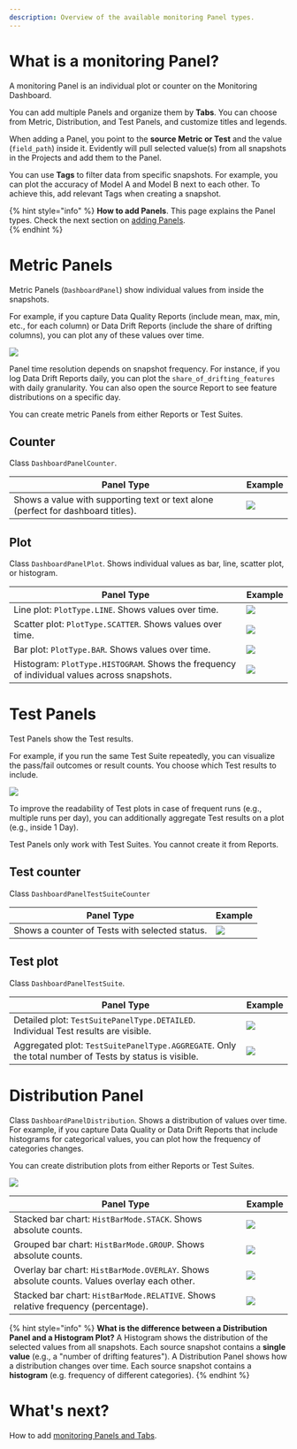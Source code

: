 ```yaml
---
description: Overview of the available monitoring Panel types.
---   
```


# What is a monitoring Panel? 

A monitoring Panel is an individual plot or counter on the Monitoring Dashboard. 

You can add multiple Panels and organize them by **Tabs**. You can choose from Metric, Distribution, and Test Panels, and customize titles and legends.

When adding a Panel, you point to the **source Metric or Test** and the value (`field_path`) inside it. Evidently will pull selected value(s) from all snapshots in the Projects and add them to the Panel. 

You can use **Tags** to filter data from specific snapshots. For example, you can plot the accuracy of Model A and Model B next to each other. To achieve this, add relevant Tags when creating a snapshot.

{% hint style="info" %}
**How to add Panels**. This page explains the Panel types. Check the next section on [adding Panels](design_dashboard_api.md).  
{% endhint %}

# Metric Panels

Metric Panels (`DashboardPanel`) show individual values from inside the snapshots. 

For example, if you capture Data Quality Reports (include mean, max, min, etc., for each column) or Data Drift Reports (include the share of drifting columns), you can plot any of these values over time.

![](../.gitbook/assets/monitoring/metric_panels.png)

Panel time resolution depends on snapshot frequency. For instance, if you log Data Drift Reports daily, you can plot the `share_of_drifting_features` with daily granularity. You can also open the source Report to see feature distributions on a specific day.

You can create metric Panels from either Reports or Test Suites. 

## Counter

Class `DashboardPanelCounter`.

| Panel Type| Example  |
|---|---|
|Shows a value with supporting text or text alone (perfect for dashboard titles).|![](../.gitbook/assets/monitoring/panel_counter_example-min.png)|

## Plot

Class `DashboardPanelPlot`. Shows individual values as bar, line, scatter plot, or histogram.

| Panel Type| Example  |
|---|---|
|Line plot: `PlotType.LINE`. Shows values over time.|![](../.gitbook/assets/monitoring/panel_line_plot_example.png)|
|Scatter plot: `PlotType.SCATTER`. Shows values over time.|![](../.gitbook/assets/monitoring/panel_scatter_plot_example.png) |
|Bar plot: `PlotType.BAR`. Shows values over time.| ![](../.gitbook/assets/monitoring/panel_bar_plot_example.png) |
|Histogram: `PlotType.HISTOGRAM`. Shows the frequency of individual values across snapshots.| ![](../.gitbook/assets/monitoring/panel_hist_example.png) |

# Test Panels

Test Panels show the Test results. 

For example, if you run the same Test Suite repeatedly, you can visualize the pass/fail outcomes or result counts. You choose which Test results to include.

![](../.gitbook/assets/monitoring/test_panels.png)

To improve the readability of Test plots in case of frequent runs (e.g., multiple runs per day), you can additionally aggregate Test results on a plot (e.g., inside 1 Day).

Test Panels only work with Test Suites. You cannot create it from Reports. 

## Test counter 
Class `DashboardPanelTestSuiteCounter`

| Panel Type| Example  |
|---|---|
|Shows a counter of Tests with selected status. |![](../.gitbook/assets/monitoring/panel_tests_counter_example.png)|

## Test plot
Class `DashboardPanelTestSuite`.

| Panel Type| Example  |
|---|---|
|Detailed plot: `TestSuitePanelType.DETAILED`. Individual Test results are visible. |![](../.gitbook/assets/monitoring/panel_tests_detailed_hover_example.png)|
|Aggregated plot: `TestSuitePanelType.AGGREGATE`. Only the total number of Tests by status is visible. |![](../.gitbook/assets/monitoring/panel_tests_aggregated_hover_example.png)|

# Distribution Panel
Class `DashboardPanelDistribution`. Shows a distribution of values over time. For example, if you capture Data Quality or Data Drift Reports that include histograms for categorical values, you can plot how the frequency of categories changes.

You can create distribution plots from either Reports or Test Suites.  

![](../.gitbook/assets/monitoring/distribution_panels.png)

| Panel Type| Example  |
|---|---|
|Stacked bar chart: `HistBarMode.STACK`. Shows absolute counts.|![](../.gitbook/assets/monitoring/panel_dist_stacked_2-min.png)|
|Grouped bar chart: `HistBarMode.GROUP`. Shows absolute counts.|![](../.gitbook/assets/monitoring/panel_dist_group_2-min.png)|
|Overlay bar chart: `HistBarMode.OVERLAY`. Shows absolute counts. Values overlay each other.|![](../.gitbook/assets/monitoring/panel_dist_overlay-min.png)|
|Stacked bar chart: `HistBarMode.RELATIVE`. Shows relative frequency (percentage).|![](../.gitbook/assets/monitoring/panel_dist_relative-min.png)|

{% hint style="info" %}
**What is the difference between a Distribution Panel and a Histogram Plot?** A Histogram shows the distribution of the selected values from all snapshots. Each source snapshot contains a **single value** (e.g., a "number of drifting features"). A Distribution Panel shows how a distribution changes over time. Each source snapshot contains a **histogram** (e.g. frequency of different categories).
{% endhint %}

# What's next?
How to add [monitoring Panels and Tabs](design_dashboard_api.md).

